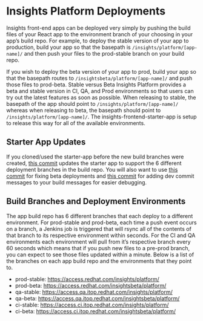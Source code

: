# Insights Platform Deployments

Insights front-end apps can be deployed very simply by pushing the build files of your React app to the environment branch of your choosing in your app’s build repo. For example, to deploy the stable version of your app to production, build your app so that the basepath is `/insights/platform/[app-name]/` and then push your files to the prod-stable branch on your build repo. 

If you wish to deploy the beta version of your app to prod, build your app so that the basepath routes to `/insightsbeta/platform/[app-name]/` and push those files to prod-beta.
Stable versus Beta
Insights Platform provides a beta and stable version in CI, QA, and Prod environments so that users can try out the latest features as soon as possible. When releasing to stable, the basepath of the app should point to `/insights/platform/[app-name]/` whereas when releasing to beta, the basepath should point to `/insights/platform/[app-name]/`. The insights-frontend-starter-app is setup to release this way for all of the available environments.

## Starter App Updates

If you cloned/used the starter-app before the new build branches were created, [this commit](https://github.com/RedHatInsights/insights-frontend-starter-app/commit/9eb79919a334f7974cbcfdf0d8c5cac79f9791b6)
 updates the starter app to support the 6 different deployment branches in the build repo. You will also want to use [this commit](https://github.com/RedHatInsights/insights-frontend-starter-app/commit/ec39d89702e5d26eae146b3cf07577135ae921bb) for fixing beta deployments and [this commit](https://github.com/RedHatInsights/insights-frontend-starter-app/commit/daafec7f9d818ccf5722a6fb7b32ac3b4d3cf320) for adding dev commit messages to your build messages for easier debugging.

## Build Branches and Deployment Environments

The app build repo has 6 different branches that each deploy to a different environment. For prod-stable and prod-beta, each time a push event occurs on a branch, a Jenkins job is triggered that will rsync all of the contents of that branch to its respective environment within seconds. For the CI and QA environments each environment will pull from it’s respective branch every 60 seconds which means that if you push new files to a pre-prod branch, you can expect to see those files updated within a minute. Below is a list of the branches on each app build repo and the environments that they point to.

* prod-stable: https://access.redhat.com/insights/platform/
* prod-beta: https://access.redhat.com/insightsbeta/platform/
* qa-stable: https://access.qa.itop.redhat.com/insights/platform/
* qa-beta: https://access.qa.itop.redhat.com/insightsbeta/platform/
* ci-stable: https://access.ci.itop.redhat.com/insights/platform/
* ci-beta: https://access.ci.itop.redhat.com/insightsbeta/platform/
